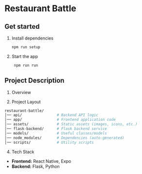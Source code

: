 # Restaurant Battle

## Get started

1. Install dependencies

   ```bash
   npm run setup
   ```

2. Start the app

   ```bash
    npm run run
   ```

## Project Description

1. Overview



2. Project Layout
```bash
restaurant-battle/
│── api/                # Backend API logic 
│── app/                # Frontend application code 
│── assets/             # Static assets (images, icons, etc.) 
│── flask-backend/      # Flask backend service
│── models/             # Useful classes/models
│── node_modules/       # Dependencies (auto-generated) 
│── scripts/            # Utility scripts
```

4. Tech Stack

- **Frontend:** React Native, Expo
- **Backend:** Flask, Python
